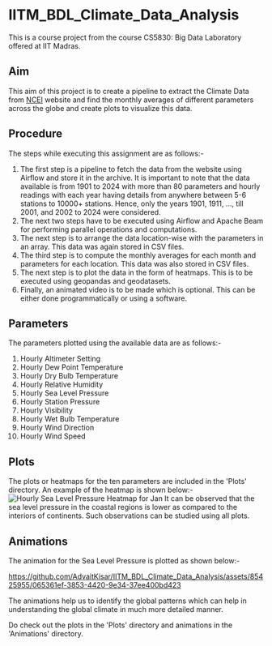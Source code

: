 # IITM_BDL_Climate_Data_Analysis
This is a course project from the course CS5830: Big Data Laboratory offered at IIT Madras.

## Aim
This aim of this project is to create a pipeline to extract the Climate Data from [NCEI](https://www.ncei.noaa.gov/) website and find the monthly averages of different parameters across the globe and create plots to visualize this data.

## Procedure
The steps while executing this assignment are as follows:-
1. The first step is a pipeline to fetch the data from the website using Airflow and store it in the archive. It is important to note that the data available is from 1901 to 2024 with more than 80 parameters and hourly readings with each year having details from anywhere between 5-6 stations to 10000+ stations. Hence, only the years 1901, 1911, ..., till 2001, and 2002 to 2024 were considered.
2. The next two steps have to be executed using Airflow and Apache Beam for performing parallel operations and computations.
3. The next step is to arrange the data location-wise with the parameters in an array. This data was again stored in CSV files.
4. The third step is to compute the monthly averages for each month and parameters for each location. This data was also stored in CSV files.
5. The next step is to plot the data in the form of heatmaps. This is to be executed using geopandas and geodatasets.
6. Finally, an animated video is to be made which is optional. This can be either done programmatically or using a software.

## Parameters
The parameters plotted using the available data are as follows:-
1. Hourly Altimeter Setting
2. Hourly Dew Point Temperature
3. Hourly Dry Bulb Temperature
4. Hourly Relative Humidity
5. Hourly Sea Level Pressure
6. Hourly Station Pressure
7. Hourly Visibility
8. Hourly Wet Bulb Temperature
9. Hourly Wind Direction
10. Hourly Wind Speed

## Plots
The plots or heatmaps for the ten parameters are included in the 'Plots' directory. An example of the heatmap is shown below:-
![Hourly Sea Level Pressure Heatmap for Jan](https://github.com/AdvaitKisar/IITM_BDL_Climate_Data_Analysis/assets/85425955/1a924297-abf7-445f-bb4c-dcce1fa75fd6)
It can be observed that the sea level pressure in the coastal regions is lower as compared to the interiors of continents. Such observations can be studied using all plots.

## Animations
The animation for the Sea Level Pressure is plotted as shown below:-

https://github.com/AdvaitKisar/IITM_BDL_Climate_Data_Analysis/assets/85425955/065361ef-3853-4420-9e34-37ee400bd423

The animations help us to identify the global patterns which can help in understanding the global climate in much more detailed manner.

Do check out the plots in the 'Plots' directory and animations in the 'Animations' directory.
